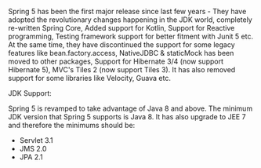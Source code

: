 
Spring 5 has been the first major release since last few years - They have adopted the revolutionary changes happening in the JDK world, completely re-written Spring Core, Added support for Kotlin, Support for Reactive programming, Testing framework support for better fitment with Junit 5 etc. At the same time, they have discontinued the support for some legacy features like bean.factory.access, NativeJDBC & staticMock has been moved to other packages, Support for Hibernate 3/4 (now support Hibernate 5), MVC's Tiles 2 (now support Tiles 3). It has also removed support for some libraries like Velocity, Guava etc.


JDK Support:

Spring 5 is revamped to take advantage of Java 8 and above. The minimum JDK version that Spring 5 supports is Java 8. It has also upgrade to JEE 7 and therefore the minimums should be:
* Servlet 3.1
* JMS 2.0
* JPA 2.1
